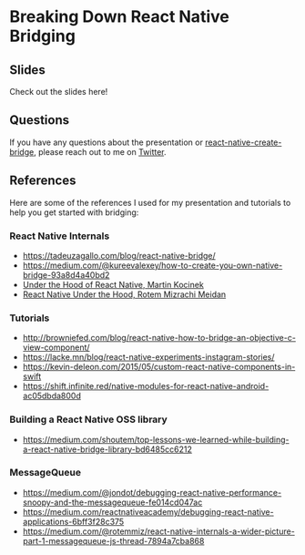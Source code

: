 # Breaking Down React Native Bridging

## Slides

Check out the slides here!

## Questions

If you have any questions about the presentation or [react-native-create-bridge](https://github.com/peggyrayzis/react-native-create-bridge), please reach out to me on [Twitter](https://twitter.com/peggyrayzis).

## References

Here are some of the references I used for my presentation and tutorials to help you get started with bridging:

### React Native Internals
- https://tadeuzagallo.com/blog/react-native-bridge/
- https://medium.com/@kureevalexey/how-to-create-you-own-native-bridge-93a8d4a40bd2
- [Under the Hood of React Native, Martin Kocinek](https://www.youtube.com/watch?v=8N4f4h6SThc)
- [React Native Under the Hood, Rotem Mizrachi Meidan](https://www.youtube.com/watch?v=NkbO-Vhqbl0)

### Tutorials
- http://browniefed.com/blog/react-native-how-to-bridge-an-objective-c-view-component/
- https://lacke.mn/blog/react-native-experiments-instagram-stories/
- https://kevin-deleon.com/2015/05/custom-react-native-components-in-swift
- https://shift.infinite.red/native-modules-for-react-native-android-ac05dbda800d

### Building a React Native OSS library
- https://medium.com/shoutem/top-lessons-we-learned-while-building-a-react-native-bridge-library-bd6485cc6212

### MessageQueue
- https://medium.com/@jondot/debugging-react-native-performance-snoopy-and-the-messagequeue-fe014cd047ac
- https://medium.com/reactnativeacademy/debugging-react-native-applications-6bff3f28c375
- https://medium.com/@rotemmiz/react-native-internals-a-wider-picture-part-1-messagequeue-js-thread-7894a7cba868